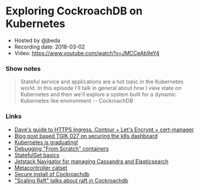 # Exploring CockroachDB on Kubernetes

- Hosted by @jbeda
- Recording date: 2018-03-02
- Video: https://www.youtube.com/watch?v=JMCCeAb9eY4

### Show notes

> Stateful service and applications are a hot topic in the Kubernetes world. In this episode I'll talk in general about how I view state on Kubernetes and then we'll explore a system built for a dynamic Kubernetes like environment -- CockroachDB

### Links

 - [Dave's guide to HTTPS Ingress. Contour + Let's Encrypt + cert-manager](https://blog.heptio.com/how-to-deploy-web-applications-on-kubernetes-with-heptio-contour-and-lets-encrypt-d58efbad9f56)
 - [Blog post based TGIK 027 on securing the k8s dashboard](https://blog.heptio.com/on-securing-the-kubernetes-dashboard-16b09b1b7aca)
 - [Kubernetes is graduating!](https://lists.cncf.io/g/cncf-toc/topic/vote_kubernetes_moving_to/12935280?p=,,,20,0,0,0::recentpostdate%2Fsticky,,,20,2,0,12935280)
 - [Debugging "From Scratch" containers](https://ahmet.im/blog/debugging-scratch/)
 - [StatefulSet basics](https://kubernetes.io/docs/tutorials/stateful-application/basic-stateful-set/#writing-to-stable-storage)
 - [Jetstack Navigator for managing Cassandra and Elasticsearch](https://github.com/jetstack/navigator)
 - [Metacontroller catset](https://github.com/GoogleCloudPlatform/metacontroller/tree/master/examples/catset)
 - [Secure install of Cockroachdb](https://www.cockroachlabs.com/docs/stable/orchestrate-cockroachdb-with-kubernetes.html)
 - ["Scaling Raft" talks about raft in Cockroachdb](https://www.cockroachlabs.com/blog/scaling-raft/)
